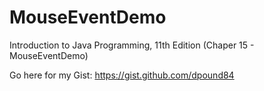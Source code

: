 # MouseEventDemo
Introduction to Java Programming, 11th Edition (Chaper 15 - MouseEventDemo)

Go here for my Gist:
https://gist.github.com/dpound84
